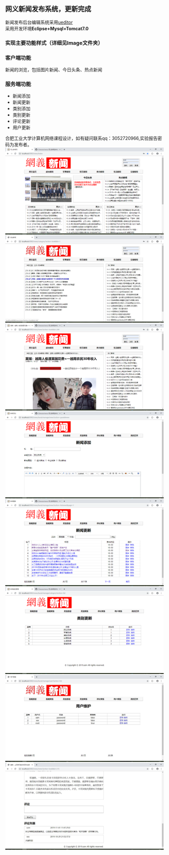 ## 网义新闻发布系统，更新完成
新闻发布后台编辑系统采用[ueditor](http://ueditor.baidu.com/website/)   
采用开发环境**Eclipse+Mysql+Tomcat7.0**
### 实现主要功能样式（详细见Image文件夹）
### 客户端功能  
新闻的浏览，包括图片新闻、今日头条、热点新闻
### 服务端功能   
- 新闻添加
- 新闻更新
- 类别添加
- 类别更新
- 评论更新
- 用户更新

合肥工业大学计算机网络课程设计，如有疑问联系qq：3052720966,实验报告密码为发布者。
![alt 结果展示](/Images/1.jpg)
![alt 结果展示](/Images/2.jpg)
![alt 结果展示](/Images/3.jpg)
![alt 结果展示](/Images/4.jpg)
![alt 结果展示](/Images/5.jpg)
![alt 结果展示](/Images/6.jpg)
![alt 结果展示](/Images/7.jpg)
![alt 结果展示](/Images/8.jpg)
